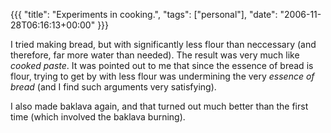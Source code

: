 {{{
  "title": "Experiments in cooking.",
  "tags": ["personal"],
  "date": "2006-11-28T06:16:13+00:00"
}}}

  I tried making bread, but with significantly less flour than neccessary (and therefore, far more water than needed).  The result was very much like *cooked paste*.  It was pointed out to me that since the essence of bread is flour, trying to get by with less flour was undermining the very *essence of bread* (and I find such arguments very satisfying).

I also made baklava again, and that turned out much better than the first time (which involved the baklava burning).

